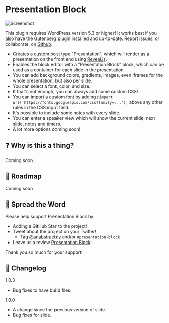 # Presentation Block

![Screenshot](https://demotest.abstractwp.com/wp-content/uploads/2022/08/presentation-block-screenshot.png)

This plugin requires WordPress version 5.3 or higher! It works best if you also have the [Gutenberg](https://wordpress.org/plugins/gutenberg/) plugin installed and up-to-date.
Report issues, or collaborate, on [Github](https://github.com/abstractwp/slide).

- Creates a custom post type "Presentation", which will render as a presentation on the front end using [Reveal.js](https://revealjs.com).
- Enables the block editor with a "Presentation Block" block, which can be used as a container for each slide in the presentation.
- You can add background colors, gradients, images, even iframes for the whole presentation, but also per slide.
- You can select a font, color, and size.
- If that's not enough, you can always add some custom CSS!
- You can import a custom font by adding `@import url('https://fonts.googleapis.com/css?family=...');` above any other rules in the CSS input field.
- It's possible to include some notes with every slide.
- You can enter a speaker view which will show the current slide, next slide, notes and timers.
- A lot more options coming soon!

## :question: Why is this a thing?

Coming soon.

## :dart: Roadmap

Coming soon

## :tada: Spread the Word

Please help support Presentation Block by:

- Adding a GitHub Star to the project!
- Tweet about the project on your Twitter!
  - Tag [@anabstractny](https://twitter.com/anabstractny) and/or `#presentation-block`
- Leave us a review [Presentation Block](https://wordpress.org/plugins/presentation-block/)!

Thank you so much for your support!

## :scroll: Changelog

1.0.3

- Bug fixes to have build files.

1.0.0

- A change since the previous version of slide.
- Bug fixes for slide.
